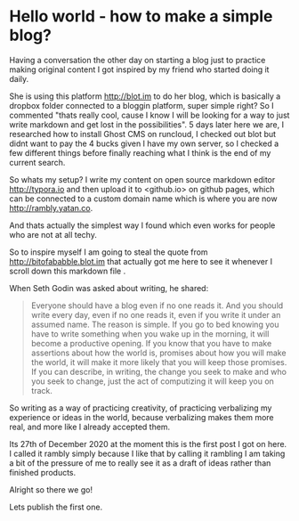 # Hello world - how to make a simple blog?

Having a conversation the other day on starting a blog just to practice making original content I got inspired by my friend who started doing it daily.

She is using this platform http://blot.im to do her blog, which is basically a dropbox folder connected to a bloggin platform, super simple right? So I commented "thats really cool, cause I know I will be looking for a way to just write markdown and get lost in the possibilities". 5 days later here we are, I researched how to install Ghost CMS on runcloud, I checked out blot but didnt want to pay the 4 bucks given I have my own server, so I checked a few different things before finally reaching what I think is the end of my current search.

So whats my setup? I write my content on open source markdown editor http://typora.io and then upload it to <github.io> on github pages, which can be connected to a custom domain name which is where you are now http://rambly.yatan.co.

And thats actually the simplest way I found which even works for people who are not at all techy.

So to inspire myself I am going to steal the quote from http://bitofababble.blot.im that actually got me here to see it whenever I scroll down this markdown file . 

When Seth Godin was asked about writing, he shared:

> Everyone should have a blog even if no one reads it. And you should  write every day, even if no one reads it, even if you write it under an  assumed name. The reason is simple. If you go to bed knowing you have to write something when you wake up in the morning, it will become a  productive opening. If you know that you have to make assertions about  how the world is, promises about how you will make the world, it will  make it more likely that you will keep those promises. If you can  describe, in writing, the change you seek to make and who you seek to  change, just the act of computizing it will keep you on track.



So writing as a way of practicing creativity, of practicing verbalizing my experience or ideas in the world, because verbalizing makes them more real, and more like I already accepted them.

Its 27th of December 2020 at the moment this is the first post I got on here. I called it rambly simply because I like that by calling it rambling I am taking a bit of the pressure of me to really see it as a draft of ideas rather than finished products.

Alright so there we go! 

Lets publish the first one.
